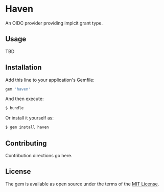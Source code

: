 # Haven

An OIDC provider providing implcit grant type.

## Usage

TBD

## Installation
Add this line to your application's Gemfile:

```ruby
gem 'haven'
```

And then execute:
```bash
$ bundle
```

Or install it yourself as:
```bash
$ gem install haven
```

## Contributing
Contribution directions go here.

## License
The gem is available as open source under the terms of the [MIT License](http://opensource.org/licenses/MIT).
